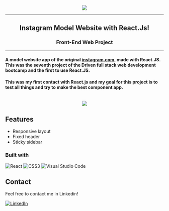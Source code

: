 <div align="center"><img src="https://i.imgur.com/h7wvKKJ.gif"></img></div>
<hr>
<h2 align=center>Instagram Model Website with React.Js!</h2>
<h3 align=center>Front-End Web Project</h3>
<hr>
<h4>A model website app of the original <a href="[http://](https://www.instagram.com/)" target="_blank" rel="noopener noreferrer">instagram.com</a>, made with React.JS. This was the seventh project of the Driven full stack web development bootcamp and the first to use React.JS.</h4>
<h4>This was my first contact with React.js and my goal for this project is to test all things and try to make the best component app</b>.</h4>
<br>
<div align=center style="display:flex; justify-content: center; gap:5%">
    <img src="https://i.imgur.com/Q9sKnbd.png">
</div>

## Features

- Responsive layout
- Fixed header
- Sticky sidebar

### Built with

![React](https://img.shields.io/badge/react-%2320232a.svg?style=for-the-badge&logo=react&logoColor=%2361DAFB)
![CSS3](https://img.shields.io/badge/CSS3-1572B6.svg?style=for-the-badge&logo=css3&logoColor=white)
![Visual Studio Code](https://img.shields.io/badge/Visual%20Studio%20Code-0078d7.svg?style=for-the-badge&logo=visual-studio-code&logoColor=white)

## Contact

Feel free to contact me in Linkedin!

[![LinkedIn][linkedin-shield]][linkedin-url]

<!-- MARKDOWN LINKS & IMAGES -->
<!-- https://www.markdownguide.org/basic-syntax/#reference-style-links -->

[linkedin-shield]: https://img.shields.io/badge/-LinkedIn-black.svg?style=for-the-badge&logo=linkedin&colorB=blue
[linkedin-url]: https://www.linkedin.com/in/ovinibarros/
